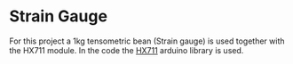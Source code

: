# Strain Gauge

For this project a 1kg tensometric bean (Strain gauge) is used together with the HX711 module. In the code the [HX711](https://github.com/bogde/HX711) arduino library is used.

